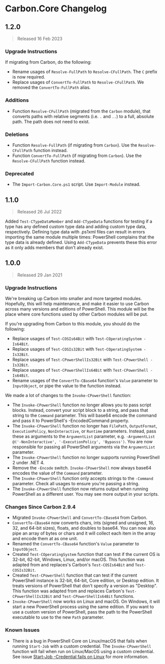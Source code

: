 <!-- markdownlint-disable MD024 no-duplicate-heading/no-duplicate-header -->
<!-- markdownlint-disable MD012 no-multiple-blanks -->

# Carbon.Core Changelog

## 1.2.0

> Released 16 Feb 2023

### Upgrade Instructions

If migrating from Carbon, do the following:

* Rename usages of `Resolve-FullPath` to `Resolve-CFullPath`. The `C` prefix is now required.
* Replace usages of `ConvertTo-FullPath` to `Resolve-CFullPath`. We removed the `ConvertTo-FullPath` alias.

### Additions

* Function `Resolve-CFullPath` (migrated from the `Carbon` module), that converts paths with relative segments (i.e.
`.` and `..`) to a full, absolute path. The path does not need to exist.

### Deletions

* Function `Resolve-FullPath` (if migrating from `Carbon`). Use the `Resolve-CFullPath` function instead.
* Function `ConvertTo-FullPath` (if migrating from `Carbon`). Use the `Resolve-CFullPath` function instead.

### Deprecated

* The `Import-Carbon.Core.ps1` script. Use `Import-Module` instead.


## 1.1.0

> Released 26 Jul 2022

Added `Test-CTypeDataMember` and `Add-CTypeData` functions for testing if a type has any defined custom type data and
adding custom type data, respectively. Defining type data with .ps1xml files can result in errors importing the same
module multiple times: PowerShell complains that the type data is already defined. Using `Add-CTypeData` prevents these
this error as it only adds members that don't already exist.


## 1.0.0

> Released 29 Jan 2021

### Upgrade Instructions

We're breaking up Carbon into smaller and more targeted modules. Hopefully, this will help maintenance, and make it
easier to use Carbon across many versions and editions of PowerShell. This module will be the place where core functions
used by other Carbon modules will be put.

If you're upgrading from Carbon to this module, you should do the following:

* Replace usages of `Test-COSIs64Bit` with `Test-COperatingSystem -Is64Bit`.
* Replace usages of `Test-COSIs32Bit` with `Test-COperatingSystem -Is32Bit`.
* Replace usages of `Test-CPowerShellIs32Bit` with `Test-CPowerShell -Is32Bit`.
* Replace usages of `Test-CPowerShellIs64Bit` with `Test-CPowerShell -Is64Bit`.
* Rename usages of the `ConvertTo-CBase64` function's `Value` parameter to `InputObject`, or pipe the value to the
function instead.

We made a lot of changes to the `Invoke-CPowerShell` function:

* The `Invoke-CPowerShell` function no longer allows you to pass script blocks. Instead, convert your script block to
a string, and pass that string to the `Command` parameter. This will base64 encode the command and pass it to
PowerShell's -EncodedCommand property.
* The `Invoke-CPowerShell` function no longer has `FilePath`, `OutputFormat`, `ExecutionPolicy`, `NonInteractive`,
or `Runtime` parameters. Instead, pass these as arguments to the `ArgumentList` parameter, e.g.
`-ArgumentList @('-NonInteractive', '-ExecutionPolicy', 'Bypasss')`. You are now responsible for passing all PowerShell
arguments via the `ArgumentList` parameter.
* The `Invoke-CPowerShell` function no longer supports running PowerShell 2 under .NET 4.
* Remove the `-Encode` switch. `Invoke-CPowerShell` now always base64 encodes the value of the `Command` parameter.
* The `Invoke-CPowerShell` function only accepts strings to the `-Command` parameter. Check all usages to ensure you're
passing a string.
* The `Invoke-CPowerShell` function now returns output when running PowerShell as a different user. You may see more
output in your scripts.

### Changes Since Carbon 2.9.4

* Migrated `Invoke-CPowerShell` and `ConvertTo-CBase64` from Carbon.
* `ConvertTo-CBase64` now converts chars, ints (signed and unsigned, 16, 32, and 64-bit sizes), floats, and doubles to
base64. You can now also pipe an array of bytes or chars and it will collect each item in the array and encode them at
as one unit.
* Renamed the `ConvertTo-CBase64` function's `Value` parameter to `InputObject`.
* Created `Test-COperatingSystem` function that can test if the current OS is 32-bit, 62-bit, Windows, Linux, and/or
macOS. This function was adapted from and replaces's Carbon's `Test-COSIs64Bit` and `Test-COSIs32Bit`.
* Created `Test-CPowerShell` function that can test if the current PowerShell instance is 32-bit, 64-bit, Core edition,
or Desktop edition. It treats  versions of PowerShell that don't specify a version as "Desktop". This function was
adapted from and replaces Carbon's `Test-CPowerShellIs32Bit` and `Test-CPowerShellIs64Bit` functions.
* `Invoke-CPowerShell` now works on Linux and macOS. On Windows, it will start a new PowerShell process using the same
edition. If you want to use a custom version of PowerShell, pass the path to the PowerShell executable to use to the
new `Path` parameter.

### Known Issues

* There is a bug in PowerShell Core on Linux/macOS that fails when running `Start-Job` with a custom credential. The
`Invoke-CPowerShell` function will fail when run on Linux/MacOS using a custom credential. See issue
[Start-Job -Credential fails on Linux](https://github.com/PowerShell/PowerShell/issues/7172) for more information.
